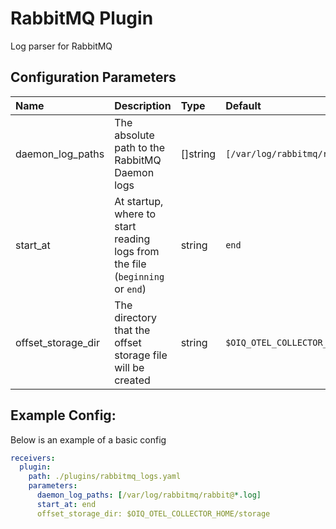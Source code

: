 # RabbitMQ Plugin

Log parser for RabbitMQ

## Configuration Parameters

| Name | Description | Type | Default | Required | Values |
|:-- |:-- |:-- |:-- |:-- |:-- |
| daemon_log_paths | The absolute path to the RabbitMQ Daemon logs | []string | `[/var/log/rabbitmq/rabbit@*.log]` | false |  |
| start_at | At startup, where to start reading logs from the file (`beginning` or `end`) | string | `end` | false | `beginning`, `end` |
| offset_storage_dir | The directory that the offset storage file will be created | string | `$OIQ_OTEL_COLLECTOR_HOME/storage` | false |  |

## Example Config:

Below is an example of a basic config

```yaml
receivers:
  plugin:
    path: ./plugins/rabbitmq_logs.yaml
    parameters:
      daemon_log_paths: [/var/log/rabbitmq/rabbit@*.log]
      start_at: end
      offset_storage_dir: $OIQ_OTEL_COLLECTOR_HOME/storage
```
